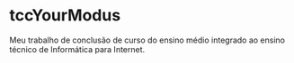 # tccYourModus
Meu trabalho de conclusão de curso do ensino médio integrado ao ensino técnico de Informática para Internet.
